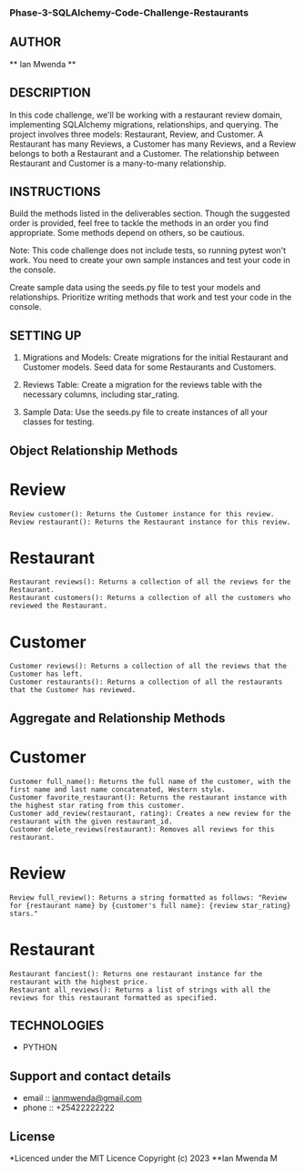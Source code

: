 ### Phase-3-SQLAlchemy-Code-Challenge-Restaurants

## AUTHOR
** Ian Mwenda **

## DESCRIPTION
In this code challenge, we'll be working with a restaurant review domain, implementing SQLAlchemy migrations, relationships, and querying. The project involves three models: Restaurant, Review, and Customer. A Restaurant has many Reviews, a Customer has many Reviews, and a Review belongs to both a Restaurant and a Customer. The relationship between Restaurant and Customer is a many-to-many relationship.

## INSTRUCTIONS
Build the methods listed in the deliverables section. Though the suggested order is provided, feel free to tackle the methods in an order you find appropriate. Some methods depend on others, so be cautious.

Note: This code challenge does not include tests, so running pytest won't work. You need to create your own sample instances and test your code in the console.

Create sample data using the seeds.py file to test your models and relationships. Prioritize writing methods that work and test your code in the console.

## SETTING UP
1. Migrations and Models: Create migrations for the initial Restaurant and Customer models. Seed data for some Restaurants and Customers.

2.  Reviews Table: Create a migration for the reviews table with the necessary columns, including star_rating.

3.    Sample Data: Use the seeds.py file to create instances of all your classes for testing.

## Object Relationship Methods
# Review

    Review customer(): Returns the Customer instance for this review.
    Review restaurant(): Returns the Restaurant instance for this review.

# Restaurant

    Restaurant reviews(): Returns a collection of all the reviews for the Restaurant.
    Restaurant customers(): Returns a collection of all the customers who reviewed the Restaurant.

# Customer

    Customer reviews(): Returns a collection of all the reviews that the Customer has left.
    Customer restaurants(): Returns a collection of all the restaurants that the Customer has reviewed.

## Aggregate and Relationship Methods
# Customer

    Customer full_name(): Returns the full name of the customer, with the first name and last name concatenated, Western style.
    Customer favorite_restaurant(): Returns the restaurant instance with the highest star rating from this customer.
    Customer add_review(restaurant, rating): Creates a new review for the restaurant with the given restaurant_id.
    Customer delete_reviews(restaurant): Removes all reviews for this restaurant.

# Review

    Review full_review(): Returns a string formatted as follows: "Review for {restaurant name} by {customer's full name}: {review star_rating} stars."

# Restaurant

    Restaurant fanciest(): Returns one restaurant instance for the restaurant with the highest price.
    Restaurant all_reviews(): Returns a list of strings with all the reviews for this restaurant formatted as specified.

## TECHNOLOGIES
- PYTHON

## Support and contact details

- email :: ianmwenda@gmail.com
- phone :: +25422222222

## License

*Licenced under the MIT Licence Copyright (c) 2023 **Ian Mwenda M